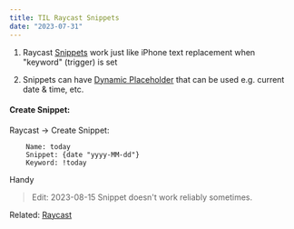 ```yaml
---
title: TIL Raycast Snippets
date: "2023-07-31"
---
```


1. Raycast [Snippets](https://manual.raycast.com/snippets) work just like iPhone text replacement when "keyword" (trigger) is set

2. Snippets can have [Dynamic Placeholder](https://manual.raycast.com/dynamic-placeholders) that can be used e.g. current date & time, etc.


#### Create Snippet:
Raycast -> Create Snippet:
```text
	Name: today
	Snippet: {date "yyyy-MM-dd"}
	Keyword: !today
```


Handy


> Edit: 2023-08-15
> Snippet doesn't work reliably sometimes. 

Related:
[Raycast](/posts/2022-12-17-raycast)